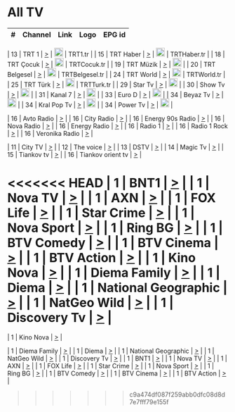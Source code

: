<h1>All TV</h1>

| #   | Channel        | Link  | Logo | EPG id |
|:---:|:--------------:|:-----:|:----:|:------:|

| 13  | TRT 1            | [>](https://tv-trt1.medya.trt.com.tr/master.m3u8) | <img height="20" src="https://i.imgur.com/j786OLG.png"/> | TRT1.tr |
| 15  | TRT Haber        | [>](https://tv-trthaber.medya.trt.com.tr/master.m3u8) | <img height="20" src="https://i.imgur.com/OVfo8Ab.png"/> | TRTHaber.tr |
| 18  | TRT Çocuk        | [>](https://tv-trtcocuk.medya.trt.com.tr/master.m3u8) | <img height="20" src="https://i.imgur.com/QLFmD6d.png"/> | TRTCocuk.tr |
| 19  | TRT Müzik        | [>](https://tv-trtmuzik.medya.trt.com.tr/master.m3u8) | <img height="20" src="https://i.imgur.com/fIVFCEd.png"/> |
| 20  | TRT Belgesel     | [>](https://tv-trtbelgesel.medya.trt.com.tr/master.m3u8) | <img height="20" src="https://i.imgur.com/MGO87pe.png"/> | TRTBelgesel.tr |
| 24  | TRT World        | [>](https://tv-trtworld.medya.trt.com.tr/master.m3u8) | <img height="20" src="https://i.imgur.com/JEA2xpv.png"/> | TRTWorld.tr |
| 25  | TRT Türk         | [>](https://tv-trtturk.medya.trt.com.tr/master.m3u8) | <img height="20" src="https://i.imgur.com/OSTOQNw.png"/> | TRTTurk.tr |
| 29  | Star Tv   | [>](https://dogus-live.daioncdn.net/startv/startv_360p.m3u8) | <img height="20" src="https://i.imgur.com/IebUZx1.png"/> |
| 30  | Show Tv     | [>](https://ciner-live.daioncdn.net/showtv/showtv.m3u8) | <img height="20" src="https://i.imgur.com/IebUZx1.png"/> |
| 31  | Kanal 7     | [>](https://kanal7-live.daioncdn.net/kanal7/kanal7.m3u8) | <img height="20" src="https://i.imgur.com/IebUZx1.png"/> |
| 33  | Euro D    | [>](https://www.youtube.com/user/KanalD/live) | <img height="20" src="https://i.imgur.com/IebUZx1.png"/> |
| 34  | Beyaz Tv     | [>](https://beyaztv-live.daioncdn.net/beyaztv/beyaztv.m3u8) | <img height="20" src="https://i.imgur.com/IebUZx1.png"/> |
| 34  | Kral Pop Tv     | [>](https://www.youtube.com/watch?v=GuFTuKoXepw) | <img height="20" src="https://i.imgur.com/IebUZx1.png"/> |
| 34  | Power Tv     | [>](https://livetv.powerapp.com.tr/powerTV/powerhd.smil/chunklist.m3u8) | <img height="20" src="https://i.imgur.com/IebUZx1.png"/> |

| 16  | Avto Radio | [>](http://stream.metacast.eu/avtoradio.mp3.m3u) |
| 16  | City Radio | [>](http://stream.metacast.eu/city.aac.m3u) |
| 16  | Energy 90s Radio | [>](http://stream.metacast.eu/energy-90s.m3u) |
| 16  | Nova Radio | [>](http://stream.metacast.eu/nova.aac.m3u) |
| 16  | Energy Radio | [>](http://stream.metacast.eu/nrj.aac.m3u) |
| 16  | Radio 1 | [>](http://stream.metacast.eu/radio1.aac.m3u) |
| 16  | Radio 1 Rock | [>](http://stream.metacast.eu/radio1rock.aac.m3u) |
| 16  | Veronika Radio | [>](http://stream.metacast.eu/veronika.aac.m3u) |

| 11  | City TV | [>](https://tv.city.bg/play/tshls/citytv/index.m3u8) |
| 12  | The voice | [>](https://bss1.neterra.tv/thevoice/thevoice.m3u8) |
| 13  | DSTV | [>](http://46.249.95.140:8081/hls/data.m3u8) |
| 14  | Magic Tv | [>](https://bss1.neterra.tv/magictv/magictv.m3u8) |
| 15  | Tiankov tv | [>](https://streamer103.neterra.tv/tiankov-folk/live.m3u8) |
| 16  | Tiankov orient tv | [>](https://streamer103.neterra.tv/tiankov-orient/live.m3u8) |

<<<<<<< HEAD
| 1 | BNT1 | [>](https://ymkaya.xyz:28437/tv/bnt1/playlist.m3u8?wmsAuthSign=c2VydmVyX3RpbWU9My81LzIwMjUgODoxMjowOSBQTSZoYXNoX3ZhbHVlPUtaUDdOOFkxelA1VE42ZHVVbXorQlE9PSZ2YWxpZG1pbnV0ZXM9NjA=) |
| 1 | Nova TV | [>](https://ymkaya.xyz:28437/tv/novatv/playlist.m3u8?wmsAuthSign=c2VydmVyX3RpbWU9My81LzIwMjUgODoxMjoxOCBQTSZoYXNoX3ZhbHVlPWRyMEhwem5SSHhlVGNPSlg0RXBpanc9PSZ2YWxpZG1pbnV0ZXM9NjA=) |
| 1 | AXN | [>](https://ymkaya.xyz:28437/tv/axn/playlist.m3u8?wmsAuthSign=c2VydmVyX3RpbWU9My81LzIwMjUgODoxMjoyOCBQTSZoYXNoX3ZhbHVlPTQwQmdXS0g1MzhXQVlaVlU0c1FuNlE9PSZ2YWxpZG1pbnV0ZXM9NjA=) |
| 1 | FOX Life | [>](https://ymkaya.xyz:28437/tv/foxlife/playlist.m3u8?wmsAuthSign=c2VydmVyX3RpbWU9My81LzIwMjUgODoxMjozOCBQTSZoYXNoX3ZhbHVlPU5xMEVtd0lIMXRjZm9PRlpJWjdWQlE9PSZ2YWxpZG1pbnV0ZXM9NjA=) |
| 1 | Star Crime | [>](https://ymkaya.xyz:28437/tv/foxcrime/playlist.m3u8?wmsAuthSign=c2VydmVyX3RpbWU9My81LzIwMjUgODoxMjo0NyBQTSZoYXNoX3ZhbHVlPUlxMVBmYStUTk1ZanNJeGJxenhSdkE9PSZ2YWxpZG1pbnV0ZXM9NjA=) |
| 1 | Nova Sport | [>](https://ymkaya.xyz:28437/tv/novasport/playlist.m3u8?wmsAuthSign=c2VydmVyX3RpbWU9My81LzIwMjUgODoxMjo1NyBQTSZoYXNoX3ZhbHVlPTlYRGwxamVDOVZla0R3Sk9xZnJhanc9PSZ2YWxpZG1pbnV0ZXM9NjA=) |
| 1 | Ring BG | [>](https://ymkaya.xyz:28437/tv/ringbg/playlist.m3u8?wmsAuthSign=c2VydmVyX3RpbWU9My81LzIwMjUgODoxMzowNyBQTSZoYXNoX3ZhbHVlPWVISmdRcjArUVVHYzJQcEZvK2xrL2c9PSZ2YWxpZG1pbnV0ZXM9NjA=) |
| 1 | BTV Comedy | [>](https://ymkaya.xyz:28437/tv/btvcomedy/playlist.m3u8?wmsAuthSign=c2VydmVyX3RpbWU9My81LzIwMjUgODoxMzoxNyBQTSZoYXNoX3ZhbHVlPURvU1dPbUNyRHRXZUxQNXdkcktSZWc9PSZ2YWxpZG1pbnV0ZXM9NjA=) |
| 1 | BTV Cinema | [>](https://ymkaya.xyz:28437/tv/btvcinema/playlist.m3u8?wmsAuthSign=c2VydmVyX3RpbWU9My81LzIwMjUgODoxMzoyNiBQTSZoYXNoX3ZhbHVlPWVTUm0wN2FNLzFEUzF6RTFjTGZNNEE9PSZ2YWxpZG1pbnV0ZXM9NjA=) |
| 1 | BTV Action | [>](https://ortepe.xyz:35693/tv/btvaction/playlist.m3u8?wmsAuthSign=c2VydmVyX3RpbWU9My81LzIwMjUgODoxMzozNiBQTSZoYXNoX3ZhbHVlPTBYYy95eG44ZTZqaWRwb1dKWEQ4SkE9PSZ2YWxpZG1pbnV0ZXM9NjA=) |
| 1 | Kino Nova | [>](https://ymkaya.xyz:28437/tv/kinonova/playlist.m3u8?wmsAuthSign=c2VydmVyX3RpbWU9My81LzIwMjUgODoxMzo0NSBQTSZoYXNoX3ZhbHVlPUhTaXRmN1hOZXRGSDJRd3k0aG9xcmc9PSZ2YWxpZG1pbnV0ZXM9NjA=) |
| 1 | Diema Family | [>](https://ymkaya.xyz:28437/tv/diemafamily/playlist.m3u8?wmsAuthSign=c2VydmVyX3RpbWU9My81LzIwMjUgODoxMzo1NSBQTSZoYXNoX3ZhbHVlPTUzNXZkSUpWaDI5T1BNcGRxdDllQ2c9PSZ2YWxpZG1pbnV0ZXM9NjA=) |
| 1 | Diema | [>](https://ymkaya.xyz:28437/tv/diema/playlist.m3u8?wmsAuthSign=c2VydmVyX3RpbWU9My81LzIwMjUgODoxNDo1MCBQTSZoYXNoX3ZhbHVlPW0wbmswVFBCTUhYaFViTGJoRmZGL3c9PSZ2YWxpZG1pbnV0ZXM9NjA=) |
| 1 | National Geographic | [>](https://ymkaya.xyz:28437/tv/natgeo/playlist.m3u8?wmsAuthSign=c2VydmVyX3RpbWU9My81LzIwMjUgODoxNTowMCBQTSZoYXNoX3ZhbHVlPXV6VkJTOUJSa3IyQmdXVkE3ZmlGZVE9PSZ2YWxpZG1pbnV0ZXM9NjA=) |
| 1 | NatGeo Wild | [>](https://ymkaya.xyz:28437/tv/natgeowild/playlist.m3u8?wmsAuthSign=c2VydmVyX3RpbWU9My81LzIwMjUgODoxNToxMCBQTSZoYXNoX3ZhbHVlPWRxVTFlTFVMdlE1RWRwbVQ0YUJVSVE9PSZ2YWxpZG1pbnV0ZXM9NjA=) |
| 1 | Discovery Tv | [>](https://ymkaya.xyz:28437/tv/discovery/playlist.m3u8?wmsAuthSign=c2VydmVyX3RpbWU9My81LzIwMjUgODoxNToxOSBQTSZoYXNoX3ZhbHVlPWRSSlQ5TVVpLzRrUjNzVklhZW9rNGc9PSZ2YWxpZG1pbnV0ZXM9NjA=) |
=======


| 1 | Kino Nova | [>](https://ymkaya.xyz:11336/tv/kinonova/playlist.m3u8?wmsAuthSign=c2VydmVyX3RpbWU9MS8yLzIwMjUgNDo0MDoyMCBBTSZoYXNoX3ZhbHVlPWlFS1FrWEtMMVRFM3l5YklUWUJQUHc9PSZ2YWxpZG1pbnV0ZXM9NjA=) |

| 1 | Diema Family | [>](https://ymkaya.xyz:11336/tv/diemafamily/playlist.m3u8?wmsAuthSign=c2VydmVyX3RpbWU9MS8yLzIwMjUgNDo0MDozMCBBTSZoYXNoX3ZhbHVlPUVUaTVKTldvZTF5WVVCM0YwL21kaXc9PSZ2YWxpZG1pbnV0ZXM9NjA=) |
| 1 | Diema | [>](https://ymkaya.xyz:11336/tv/diema/playlist.m3u8?wmsAuthSign=c2VydmVyX3RpbWU9MS8yLzIwMjUgNDo0MDo0MCBBTSZoYXNoX3ZhbHVlPVlYMWVJT2NuUjNpUTBsaytEUFFOS2c9PSZ2YWxpZG1pbnV0ZXM9NjA=) |
| 1 | National Geographic | [>](https://ymkaya.xyz:11336/tv/natgeo/playlist.m3u8?wmsAuthSign=c2VydmVyX3RpbWU9MS8yLzIwMjUgNDo0MTo0MSBBTSZoYXNoX3ZhbHVlPTJQTlVmcG5nYWx0M013eUhGRGxnd0E9PSZ2YWxpZG1pbnV0ZXM9NjA=) |
| 1 | NatGeo Wild | [>](https://ymkaya.xyz:11336/tv/natgeowild/playlist.m3u8?wmsAuthSign=c2VydmVyX3RpbWU9MS8yLzIwMjUgNDo0MTo1MSBBTSZoYXNoX3ZhbHVlPVl1OXZaTTliN0hGWEN3eDBYd1duNkE9PSZ2YWxpZG1pbnV0ZXM9NjA=) |
| 1 | Discovery Tv | [>](https://ymkaya.xyz:11336/tv/discovery/playlist.m3u8?wmsAuthSign=c2VydmVyX3RpbWU9MS8yLzIwMjUgNDo0MjowMSBBTSZoYXNoX3ZhbHVlPWtBQmdLNlY2RmQwWElzMVYzSDJyVkE9PSZ2YWxpZG1pbnV0ZXM9NjA=) |
| 1 | BNT1 | [>](https://ymkaya.xyz:11336/tv/bnt1/playlist.m3u8?wmsAuthSign=c2VydmVyX3RpbWU9MS8yLzIwMjUgNDozODozOCBBTSZoYXNoX3ZhbHVlPVVrMVlRQXpJWlhYeUh6ZFVpSC9NMUE9PSZ2YWxpZG1pbnV0ZXM9NjA=) |
| 1 | Nova TV | [>](https://ymkaya.xyz:11336/tv/novatv/playlist.m3u8?wmsAuthSign=c2VydmVyX3RpbWU9MS8yLzIwMjUgNDozODo0OCBBTSZoYXNoX3ZhbHVlPUVxQjh1a0ZzYkVGZU8zZDFGTzdreVE9PSZ2YWxpZG1pbnV0ZXM9NjA=) |
| 1 | AXN | [>](https://ymkaya.xyz:11336/tv/axn/playlist.m3u8?wmsAuthSign=c2VydmVyX3RpbWU9MS8yLzIwMjUgNDozODo1OCBBTSZoYXNoX3ZhbHVlPUpkWStGY1hkNXhaOVpPZ0thQ0FZL3c9PSZ2YWxpZG1pbnV0ZXM9NjA=) |
| 1 | FOX Life | [>](https://ymkaya.xyz:11336/tv/foxlife/playlist.m3u8?wmsAuthSign=c2VydmVyX3RpbWU9MS8yLzIwMjUgNDozOToxMCBBTSZoYXNoX3ZhbHVlPWt1ZDc1T3AzYlZDTjJnSy9TU0xJZlE9PSZ2YWxpZG1pbnV0ZXM9NjA=) |
| 1 | Star Crime | [>](https://ymkaya.xyz:11336/tv/foxcrime/playlist.m3u8?wmsAuthSign=c2VydmVyX3RpbWU9MS8yLzIwMjUgNDozOToyMCBBTSZoYXNoX3ZhbHVlPXIwVU45Nm9FR1l2enNkTG9TanBxbmc9PSZ2YWxpZG1pbnV0ZXM9NjA=) |
| 1 | Nova Sport | [>](https://ymkaya.xyz:11336/tv/novasport/playlist.m3u8?wmsAuthSign=c2VydmVyX3RpbWU9MS8yLzIwMjUgNDozOTozMCBBTSZoYXNoX3ZhbHVlPXlSZ0UxazVaM0xhSmc0NmR4T0c1T2c9PSZ2YWxpZG1pbnV0ZXM9NjA=) |
| 1 | Ring BG | [>](https://ymkaya.xyz:11336/tv/ringbg/playlist.m3u8?wmsAuthSign=c2VydmVyX3RpbWU9MS8yLzIwMjUgNDozOTo0MCBBTSZoYXNoX3ZhbHVlPTR4aUlFNHVUYWN4enY1WkVuOFZma2c9PSZ2YWxpZG1pbnV0ZXM9NjA=) |
| 1 | BTV Comedy | [>](https://ymkaya.xyz:11336/tv/btvcomedy/playlist.m3u8?wmsAuthSign=c2VydmVyX3RpbWU9MS8yLzIwMjUgNDozOTo1MCBBTSZoYXNoX3ZhbHVlPUtrMTJ2RHNTTUU1RFp1ZkVOdXFSK3c9PSZ2YWxpZG1pbnV0ZXM9NjA=) |
| 1 | BTV Cinema | [>](https://ymkaya.xyz:11336/tv/btvcinema/playlist.m3u8?wmsAuthSign=c2VydmVyX3RpbWU9MS8yLzIwMjUgNDozOTo1OSBBTSZoYXNoX3ZhbHVlPTZWcU9FZW56cG1NM1lrYy8xNE5NeHc9PSZ2YWxpZG1pbnV0ZXM9NjA=) |
| 1 | BTV Action | [>](https://ymkaya.xyz:11336/tv/btvaction/playlist.m3u8?wmsAuthSign=c2VydmVyX3RpbWU9MS8yLzIwMjUgNDo0MDoxMCBBTSZoYXNoX3ZhbHVlPUlDd0ErRkZVWThyMVZwR3c2REdGZ3c9PSZ2YWxpZG1pbnV0ZXM9NjA=) |
>>>>>>> c9a474df087f259abb0dfc08d8d7e7fff79e155f
